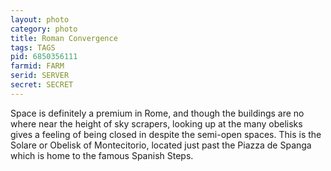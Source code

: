 ```yaml
---
layout: photo
category: photo
title: Roman Convergence
tags: TAGS
pid: 6850356111
farmid: FARM
serid: SERVER
secret: SECRET
---
```


Space is definitely a premium in Rome, and though the buildings are no where near the height of sky scrapers, looking up at the many obelisks gives a feeling of being closed in despite the semi-open spaces. This is the Solare or Obelisk of Montecitorio, located just past the Piazza de Spanga which is home to the famous Spanish Steps.
